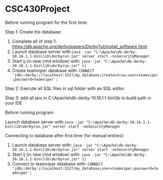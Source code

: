 # CSC430Project

Before running program for the first time:

Step 1: Create the database:

   1) Complete all of step 1: https://db.apache.org/derby/papers/DerbyTut/install_software.html
   2) Launch database server with:```java -jar "C:\Apache\db-derby-10.16.1.1-bin\lib\derbyrun.jar" server start -noSecurityManager```
   3) Start ij (in new cmd window) with: ```java -jar "C:\Apache\db-derby-10.16.1.1-bin\lib\derbyrun.jar" ij```
   4) Create teamviper database with: ```CONNECT 'jdbc:derby://localhost:1527/my_database;create=true;user=teamviper;password=teamviper';```

Step 2: Execute all SQL files in sql folder with an SQL editor

 Step 3: add all jars in C:\Apache\db-derby-10.16.1.1-bin\lib to build path in your IDE

Before running program:

  Launch database server with:```java -jar "C:\Apache\db-derby-10.16.1.1-bin\lib\derbyrun.jar" server start -noSecurityManager```


Connecting to database after first time (for manual entries):
   1) Launch database server with: ```java -jar "C:\Apache\db-derby-10.16.1.1-bin\lib\derbyrun.jar" server start -noSecurityManager```
   2) Start ij (in new cmd window) with: ```java -jar "C:\Apache\db-derby-10.16.1.1-bin\lib\derbyrun.jar" ij```
   3) Connect to teamviper database with: ```CONNECT 'jdbc:derby://localhost:1527/my_database;user=teamviper;password=teamviper';```
